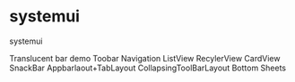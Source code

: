 # systemui
systemui


Translucent bar demo
Toobar
Navigation
ListView
RecylerView
CardView
SnackBar
Appbarlaout+TabLayout
CollapsingToolBarLayout
Bottom Sheets

